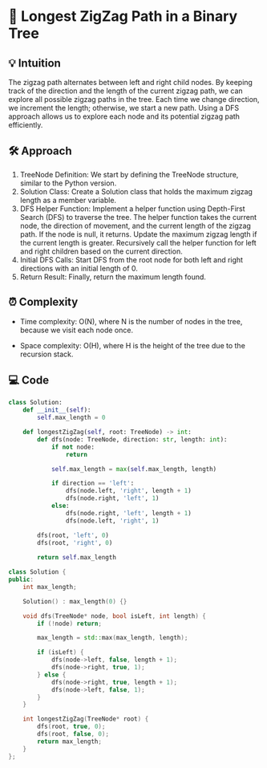 # 📜 Longest ZigZag Path in a Binary Tree


## 💡 Intuition
The zigzag path alternates between left and right child nodes. By keeping track of the direction and the length of the current zigzag path, we can explore all possible zigzag paths in the tree.
Each time we change direction, we increment the length; otherwise, we start a new path.
Using a DFS approach allows us to explore each node and its potential zigzag path efficiently.

## 🛠️ Approach
1.  TreeNode Definition: We start by defining the TreeNode structure, similar to the Python version.
2.  Solution Class: Create a Solution class that holds the maximum zigzag length as a member variable.
3.  DFS Helper Function: Implement a helper function using Depth-First Search (DFS) to traverse the tree.
The helper function takes the current node, the direction of movement, and the current length of the zigzag path.
If the node is null, it returns.
Update the maximum zigzag length if the current length is greater.
Recursively call the helper function for left and right children based on the current direction.
4.  Initial DFS Calls: Start DFS from the root node for both left and right directions with an initial length of 0.
5.  Return Result: Finally, return the maximum length found.


## ⏰ Complexity
- Time complexity:
O(N), where N is the number of nodes in the tree, because we visit each node once.

- Space complexity:
O(H), where H is the height of the tree due to the recursion stack.


## 💻 Code
```python []
class Solution:
    def __init__(self):
        self.max_length = 0

    def longestZigZag(self, root: TreeNode) -> int:
        def dfs(node: TreeNode, direction: str, length: int):
            if not node:
                return

            self.max_length = max(self.max_length, length)

            if direction == 'left':
                dfs(node.left, 'right', length + 1)  
                dfs(node.right, 'left', 1)           
            else:
                dfs(node.right, 'left', length + 1)  
                dfs(node.left, 'right', 1)          

        dfs(root, 'left', 0)
        dfs(root, 'right', 0)
        
        return self.max_length
```
```C++ []
class Solution {
public:
    int max_length;

    Solution() : max_length(0) {}

    void dfs(TreeNode* node, bool isLeft, int length) {
        if (!node) return;

        max_length = std::max(max_length, length);

        if (isLeft) {
            dfs(node->left, false, length + 1);
            dfs(node->right, true, 1);        
        } else {
            dfs(node->right, true, length + 1); 
            dfs(node->left, false, 1);          
        }
    }

    int longestZigZag(TreeNode* root) {
        dfs(root, true, 0);  
        dfs(root, false, 0); 
        return max_length;
    }
};
```